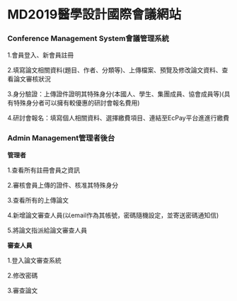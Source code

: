 # MD2019醫學設計國際會議網站
### Conference Management System會議管理系統

1.會員登入、新會員註冊

2.填寫論文相關資料(題目、作者、分類等)、上傳檔案、預覽及修改論文資料、查看論文審核狀況

3.身分驗證：上傳證件證明其特殊身分(本國人、學生、集團成員、協會成員等)(具有特殊身分者可以擁有較優惠的研討會報名費用)

4.研討會報名：填寫個人相關資料、選擇繳費項目、連結至EcPay平台進進行繳費

### Admin Management管理者後台

**管理者**

1.查看所有註冊會員之資訊

2.審核會員上傳的證件、核准其特殊身分

3.查看所有的上傳論文

4.新增論文審查人員(以email作為其帳號，密碼隨機設定，並寄送密碼通知信)

5.將論文指派給論文審查人員

**審查人員**

1.登入論文審查系統

2.修改密碼

3.審查論文
